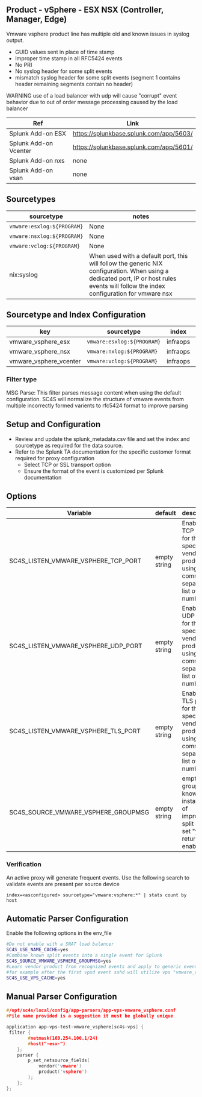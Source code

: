 
## Product - vSphere - ESX NSX (Controller, Manager, Edge)

Vmware vsphere product line has multiple old and known issues in syslog output.

* GUID values sent in place of time stamp
* Improper time stamp in all RFC5424 events
* No PRI
* No syslog header for some split events
* mismatch syslog header for some split events (segment 1 contains header remaining segments contain no header)

WARNING use of a load balancer with udp will cause "corrupt" event behavior due to out of order message processing caused by the load balancer

| Ref            | Link                                                                                                    |
|----------------|---------------------------------------------------------------------------------------------------------|
| Splunk Add-on ESX | <https://splunkbase.splunk.com/app/5603/>                                                                |
| Splunk Add-on Vcenter | <https://splunkbase.splunk.com/app/5601/> |
| Splunk Add-on nxs | none |
| Splunk Add-on vsan | none |

## Sourcetypes

| sourcetype     | notes                                                                                                   |
|----------------|---------------------------------------------------------------------------------------------------------|
| `vmware:esxlog:${PROGRAM}` | None |
| `vmware:nsxlog:${PROGRAM}` | None |
| `vmware:vclog:${PROGRAM}` | None |
| nix:syslog | When used with a default port, this will follow the generic NIX configuration. When using a dedicated port, IP or host rules events will follow the index configuration for vmware nsx  |

## Sourcetype and Index Configuration

| key            | sourcetype     | index          | notes          |
|----------------|----------------|----------------|----------------|
| vmware_vsphere_esx      | `vmware:esxlog:${PROGRAM}` | infraops          | none          |
| vmware_vsphere_nsx      | `vmware:nxlog:${PROGRAM}` | infraops          | none          |
| vmware_vsphere_vcenter      | `vmware:vclog:${PROGRAM}` | infraops          | none          |

### Filter type

MSG Parse: This filter parses message content when using the default configuration.
SC4S will normalize the structure of vmware events from multiple incorrectly formed varients to rfc5424 format to improve parsing

## Setup and Configuration

* Review and update the splunk_metadata.csv file and set the index and sourcetype as required for the data source.
* Refer to the Splunk TA documentation for the specific customer format required for proxy configuration
  * Select TCP or SSL transport option
  * Ensure the format of the event is customized per Splunk documentation

## Options

| Variable       | default        | description    |
|----------------|----------------|----------------|
| SC4S_LISTEN_VMWARE_VSPHERE_TCP_PORT      | empty string      | Enable a TCP port for this specific vendor product using a comma-separated list of port numbers |
| SC4S_LISTEN_VMWARE_VSPHERE_UDP_PORT      | empty string      | Enable a UDP port for this specific vendor product using a comma-separated list of port numbers |
| SC4S_LISTEN_VMWARE_VSPHERE_TLS_PORT      | empty string      | Enable a TLS port for this specific vendor product using a comma-separated list of port numbers |
| SC4S_SOURCE_VMWARE_VSPHERE_GROUPMSG      | empty string      | empty/yes groups known instances of improperly split events set "yes" to return to enable  |

### Verification

An active proxy will generate frequent events. Use the following search to validate events are present per source device

```
index=<asconfigured> sourcetype="vmware:vsphere:*" | stats count by host
```

## Automatic Parser Configuration

Enable the following options in the env_file

```bash
#Do not enable with a SNAT load balancer
SC4S_USE_NAME_CACHE=yes
#Combine known split events into a single event for Splunk
SC4S_SOURCE_VMWARE_VSPHERE_GROUPMSG=yes
#Learn vendor product from recognized events and apply to generic events
#for example after the first vpxd event sshd will utilize vps "vmware_vsphere_nix_syslog" rather than "nix_syslog"
SC4S_USE_VPS_CACHE=yes
```

## Manual Parser Configuration

```c
#/opt/sc4s/local/config/app-parsers/app-vps-vmware_vsphere.conf
#File name provided is a suggestion it must be globally unique

application app-vps-test-vmware_vsphere[sc4s-vps] {
 filter {      
        #netmask(169.254.100.1/24)
        #host("-esx-")
    }; 
    parser { 
        p_set_netsource_fields(
            vendor('vmware')
            product('vsphere')
        ); 
    };   
};

```
